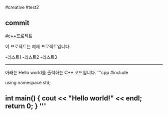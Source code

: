 #creative
#test2
## commit

#c++프로젝트

이 프로젝트는 예제 프로젝트입니다.

-리스트1
-리스트2
-리스트3

---------------------------------------------------------------------
아래는 Hello world를 출력하는 C++ 코드입니다.
'''cpp
#include <iostream>

using namespace std;

int main()
{
  cout << "Hello world!" << endl;
  return 0;
}
'''
----------------------------------------------------------------------

